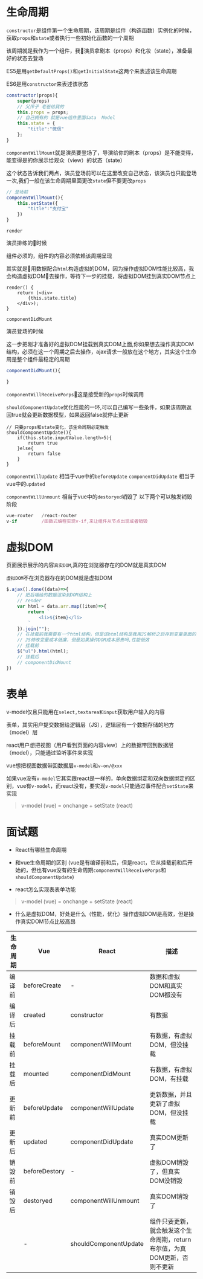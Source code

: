 # 生命周期

`constructor`是组件第一个生命周期，该周期是组件（构造函数）实例化的时候，获取`props`和`state`或者执行一些初始化函数的一个周期

该周期就是我作为一个组件，我演员拿剧本（props）和化妆（state），准备最好的状态去登场

ES5是用`getDefaultProps()`和`getInitialState`这两个来表述该生命周期

ES6是用`constructor`来表述该状态
```js
constructor(props){
    super(props)
    // 父传子 老爸给我的
    this.props = props;
    // 自己拥有的 就是vue组件里面data  Model
    this.state = {
        "title":"微信"
    };
}
```

`componentWillMount`就是演员要登场了，导演给你的剧本（props）是不能变得，能变得是的你展示给观众（view）的状态（state）

这个状态告诉我们两点，演员登场前可以在这里改变自己状态，该演员也只能登场一次,我们一般在该生命周期里面更改`state`但不要更改`props`
```js
// 登场前
componentWillMount(){
    this.setState({
        "title":"支付宝"
    })
}
```

`render`

演员排练的时候

组件必须的，组件的内容必须依赖该周期呈现

其实就是用数据配合`html`构造虚拟的DOM，因为操作虚拟DOM性能比较高，我会构造虚拟DOM去操作，等待下一步的挂载，将虚拟DOM挂到真实DOM节点上
```
render() {
    return (<div>
        {this.state.title}
    </div>);
}
```

`componentDidMount`

演员登场的时候

这一步把刚才准备好的虚拟DOM挂载到真实DOM上面,你如果想去操作真实DOM结构，必须在这一个周期之后去操作，ajax请求一般放在这个地方，其实这个生命周是整个组件最稳定的周期
```js
componentDidMount(){
                
}
```
`componentWillReceivePorps`这是接受新的`props`时候调用

`shouldComponentUpdate`优化性能的一环,可以自己编写一些条件，如果该周期返回true就会更新数据模型，如果返回false就停止更新
```
// 只要props和state变化，该生命周期必定触发
shouldComponentUpdate(){
    if(this.state.inputValue.length>5){
        return true
    }else{
        return false
    }
}
```
`componentWillUpdate` 相当于vue中的`beforeUpdate`
`componentDidUpdate` 相当于vue中的`updated`

`componentWillUnmount` 相当于vue中的`destoryed`销毁了
以下两个可以触发销毁阶段
```js
vue-router   /react-router
v-if         /函数式编程实现v-if,来让组件从节点出现或者销毁
```


# 虚拟DOM

页面展示展示的内容`真实DOM`,真的在浏览器存在的DOM就是真实DOM

`虚拟DOM`不在浏览器存在的DOM就是虚拟DOM

```js
$.ajax().done((data)=>{
    // 把后端给的数据渲染到DOM结构上
    // render
    var html = data.arr.map((item)=>{
        return `
            <li>${item}</li>
        `
    }).join("");
    // 在挂载前我需要有一个html结构，但是该html结构是我用JS解析之后存到变量里面的，html就是虚拟的DOM，挂载前有数据，有虚拟DOM，而虚拟DOM其实用JS配合数据生成的
    // JS修改变量成本低廉，但是如果操作DOM成本昂贵吗,性能低效
    // 挂载前
    $("ul").html(html);
    // 挂载后
    // componentDidMount
})
```

# 表单

v-model仅且只能用在`select,textarea和input`获取用户输入的内容

表单，其实用户提交数据给逻辑层（JS），逻辑层有一个数据存储的地方（model）层

react用户想把视图（用户看到页面的内容view）上的数据带回到数据层（model），只能通过监听事件来实现

vue想把视图数据带回数据层`v-model`和`v-on/@xxx`

如果vue没有`v-model`它其实跟react是一样的，单向数据绑定和双向数据绑定的区别，vue有`v-model`，而react没有，要实现`v-model`只能通过事件配合`setState`来实现


> v-model (vue) = onchange + setState (react)

# 面试题

- React有哪些生命周期

- 和vue生命周期的区别 (vue是有编译前和后，但是react，它从挂载前和后开始的，但也有vue没有的生命周期`componentWillReceivePorps`和`shouldComponentUpdate`)

- react怎么实现表表单功能

> v-model (vue) = onchange + setState (react)

- 什么是虚拟DOM，好处是什么（性能，优化）操作虚拟DOM是高效，但是操作真实DOM节点比较高昂


|生命周期|Vue|React|描述|
|-|-|-|-|
|编译前|beforeCreate|-|数据和虚拟DOM和真实DOM都没有|
|编译后|created|constructor|有数据|
|挂载前|beforeMount|componentWillMount|有数据，有虚拟DOM，但没挂载|
|挂载后|mounted|componentDidMount|有数据，有虚拟DOM，有挂载|
|更新前|beforeUpdate|componentWillUpdate|更新数据，并且更新了虚拟DOM，但没挂载|
|更新后|updated|componentDidUpdate|真实DOM更新了|
|销毁前|beforeDestory|-|虚拟DOM销毁了，但真实DOM没销毁|
|销毁后|destoryed|componentWillUnmount|真实DOM销毁了|
||-|shouldComponentUpdate|组件只要更新，就会触发这个生命周期，return 布尔值，为真DOM更新，否则不更新|

